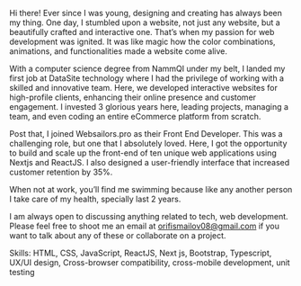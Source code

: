 Hi there! Ever since I was young, designing and creating has always been my thing. One day, I stumbled upon a website, not just any website, but a beautifully crafted and interactive one. That’s when my passion for web development was ignited. It was like magic how the color combinations, animations, and functionalities made a website come alive.

With a computer science degree from NammQI under my belt, I landed my first job at DataSite technology where I had the privilege of working with a skilled and innovative team. Here, we developed interactive websites for high-profile clients, enhancing their online presence and customer engagement. I invested 3 glorious years here, leading projects, managing a team, and even coding an entire eCommerce platform from scratch.

Post that, I joined Websailors.pro as their Front End Developer. This was a challenging role, but one that I absolutely loved. Here, I got the opportunity to build and scale up the front-end of ten unique web applications using Nextjs and ReactJS. I also designed a user-friendly interface that increased customer retention by 35%.

When not at work, you’ll find me swimming because like any another person I take care of my health, specially last 2 years.

I am always open to discussing anything related to tech, web development. Please feel free to shoot me an email at orifismailov08@gmail.com if you want to talk about any of these or collaborate on a project.

Skills: HTML, CSS, JavaScript, ReactJS, Next js, Bootstrap, Typescript, UX/UI design, Cross-browser compatibility, cross-mobile development, unit testing